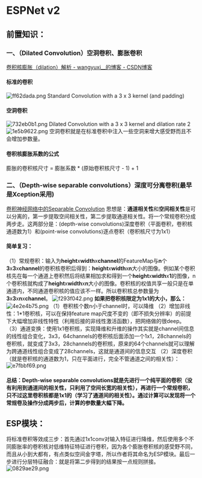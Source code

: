 # ESPNet v2
## 前置知识：
### 一、（Dilated Convolution）空洞卷积、膨胀卷积
[卷积核膨胀（dilation）解析 - wangyuxi__的博客 - CSDN博客](https://blog.csdn.net/wangyuxi__/article/details/83003357)
#### 标准的卷积
![ff62dada.png](:storage/e425db6c-55f7-4756-a4de-7e08444a1cbf/592fb3fc.png)
Standard Convolution with a 3 x 3 kernel (and padding)
#### 空洞卷积
![732eb0b1.png](:storage/e425db6c-55f7-4756-a4de-7e08444a1cbf/adb42c57.png)
Dilated Convolution with a 3 x 3 kernel and dilation rate 2
![1e5b9622.png](:storage/e425db6c-55f7-4756-a4de-7e08444a1cbf/89b9a7a1.png)
空洞卷积就是在标准卷积中注入一些空洞来增大感受野而且不会增加参数量。
#### 卷积核膨胀系数的公式
膨胀的卷积核尺寸 = 膨胀系数 * (原始卷积核尺寸 - 1) + 1
### 二、（Depth-wise separable convolutions）深度可分离卷积(最早是Xception采用)
[卷积神经网络中的Separable Convolution](https://yinguobing.com/separable-convolution/)
思想是：**通道相关性**和**空间相关性**是可以分离的，第一步提取空间相关性，第二步提取通道相关性。将一个常规卷积分成两步走。这两部分是：(depth-wise convolutions)深度卷积（平面卷积，卷积核通道数为1）和(point-wise convolutions)逐点卷积（卷积核尺寸为1x1）
#### 简单复习：
（1）常规卷积：输入为**height**x**width**x**channel**的FeatureMap与**n**个**3**x**3**x**channel**的卷积核卷积后得到：**height**x**width**x**n**大小的图像。例如某个卷积核先在每一个通道上卷积然后将结果相加求和得到一个**height**x**width**x**1**的图像，n个卷积核就构成了**height**x**width**x**n**大小的图像。卷积核的权值共享一般只是在单通道内，不同通道卷积核的值应该不一样。所以卷积核总参数量为**3**x**3**x**n**x**channel**。
![f293f042.png](:storage/e425db6c-55f7-4756-a4de-7e08444a1cbf/f293f042.png)
**如果把卷积核限定为1x1的大小，那么：**
![4e2e4b75.png](:storage/e425db6c-55f7-4756-a4de-7e08444a1cbf/4e2e4b75.png)
（1）卷积核个数n小于channel时，可以降维
（2）增加非线性：1\*1卷积核，可以在保持feature map尺度不变的（即不损失分辨率）的前提下大幅增加非线性特性（利用后接的非线性激活函数），把网络做的很deep。
（3）通道变换：使用1x1卷积核，实现降维和升维的操作其实就是channel间信息的线性组合变化，3x3，64channels的卷积核后面添加一个1x1，28channels的卷积核，就变成了3x3，28channels的卷积核，原来的64个channels就可以理解为跨通道线性组合变成了28channels，这就是通道间的信息交互
（2）深度卷积（就是卷积核的通道数为1，只在平面进行，完全不管通道之间的相关性）：![e7fbbf69.png](:storage/e425db6c-55f7-4756-a4de-7e08444a1cbf/e7fbbf69.png)
#### 总结：Depth-wise separable convolutions就是先进行一个纯平面的卷积（没有利用到通道间的相关性，只利用了空间长宽的相关性），再进行一个常规卷积，只不过这里卷积核都是1x1的（学习了通道间的相关性）。通过计算可以发现将一个常规卷及操作分成两步后，计算的参数量大幅下降。

## ESP模块：
将标准卷积等效成三步：首先通过1x1conv对输入特征进行降维，然后使用多个不同膨胀率的卷积核对低维特征特征进行卷积，因为各个膨胀卷积核的感受野不同，而且从小到大都有，有点类似空间金字塔，所以作者将其命名为ESP模块。最后一步进行分层特征融合：就是将第二步得到的结果按一点规则拼接。
![0829ae29.png](:storage/e425db6c-55f7-4756-a4de-7e08444a1cbf/0829ae29.png)

